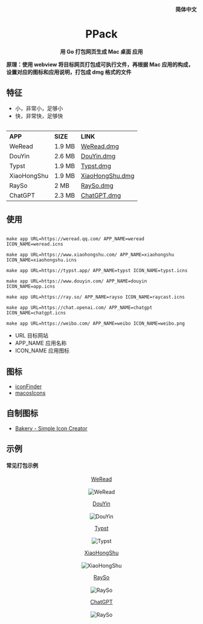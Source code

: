 <h4 align="right"><strong><a href="https://github.com/XieWeiXie/PPack"></a></strong>简体中文</h4>
<h1 align="center">PPack</h1>
<p align="center"><strong>用 Go 打包网页生成 Mac 桌面 应用</strong></p>
<p align="left"><strong>原理：使用 webview 将目标网页打包成可执行文件，再根据 Mac 应用的构成，设置对应的图标和应用说明，打包成 dmg 格式的文件</strong></p>


## 特征

- 小，非常小，足够小
- 快，非常快，足够快


<body>
<table align="left">
    <tr align="left">
        <th> APP </th>
        <th> SIZE </th>
        <th> LINK</th>
    </tr>
    <tr align="left">
        <td> WeRead </td>
        <td> 1.9 MB </td>
        <td> <a href="https://github.com/XieWeiXie/PPack/releases/download/v1.0.0/WEREAD.dmg"> WeRead.dmg </a></td>
    </tr>
    <tr align="left">
        <td> DouYin </td>
        <td> 2.6 MB </td>
        <td> <a href="https://github.com/XieWeiXie/PPack/releases/download/v1.0.0/DOUYIN.dmg"> DouYin.dmg </a></td>
    </tr>
    <tr align="left">
        <td> Typst </td>
        <td> 1.9 MB </td>
        <td> <a href="https://github.com/XieWeiXie/PPack/releases/download/v1.0.0/TYPST.dmg"> Typst.dmg </a></td>
    </tr>
    <tr align="left">
        <td> XiaoHongShu </td>
        <td> 1.9 MB </td>
        <td> <a href="https://github.com/XieWeiXie/PPack/releases/download/v1.0.0/XIAOHONGSHU.dmg"> XiaoHongShu.dmg </a></td>
    </tr>
    <tr>
        <td> RaySo </td>
        <td> 2 MB </td>
        <td> <a href="https://github.com/XieWeiXie/PPack/releases/download/v1.0.0/RAYSO.dmg" > RaySo.dmg </a>  </td>
    </tr>
    <tr>
        <td> ChatGPT </td>
        <td> 2.3 MB </td>
        <td> <a href="https://github.com/XieWeiXie/PPack/releases/download/v1.0.0/CHATGPT.dmg" > ChatGPT.dmg </a>  </td>
    </tr>
</table>
</body>


<br/>
<br/>
<br/>
<br/>
<br/>
<br/>
<br/>
<br/>
<br/>
<br/>
<br/>
<br/>










## 使用

```shell

make app URL=https://weread.qq.com/ APP_NAME=weread ICON_NAME=weread.icns

make app URL=https://www.xiaohongshu.com/ APP_NAME=xiaohongshu ICON_NAME=xiaohongshu.icns

make app URL=https://typst.app/ APP_NAME=typst ICON_NAME=typst.icns

make app URL=https://www.douyin.com/ APP_NAME=douyin ICON_NAME=app.icns

make app URL=https://ray.so/ APP_NAME=rayso ICON_NAME=raycast.icns

make app URL=https://chat.openai.com/ APP_NAME=chatgpt ICON_NAME=chatgpt.icns

make app URL=https://weibo.com/ APP_NAME=weibo ICON_NAME=weibo.png
```

- URL 目标网站
- APP_NAME 应用名称
- ICON_NAME 应用图标


## 图标

- [iconFinder](https://www.iconfinder.com/)
- [macosIcons](https://macosicons.com/#/)

## 自制图标

- [Bakery - Simple Icon Creator](https://apps.apple.com/us/app/bakery-simple-icon-creator/id1575220747?mt=12)



## 示例

<h4 > 常见打包示例 </h4>
<p align="center"> <a href="https://weread.qq.com/"> WeRead </a>
<br>
<br>
<img src="https://i.hd-r.cn/505e4632d06c9987bbca69f7a815d3ae.jpg" alt="WeRead">
</p>

<p align="center"> <a href="https://www.douyin.com/"> DouYin </a>
<br>
<br>
<img src="https://i.hd-r.cn/a6e7128f797ccb1b8cd16d64adffbab5.jpg" alt="DouYin">
</p>


<p align="center"> <a href="https://typst.app/"> Typst </a>
<br>
<br>
<img src="https://i.hd-r.cn/ebb08696a60be3a8431135068afe475c.jpg" alt="Typst">
</p>

<p align="center"> <a href="https://www.xiaohongshu.com/"> XiaoHongShu </a>
<br>
<br>
<img src="https://i.hd-r.cn/93aa0d740282ef574047bc88457f2b21.jpg" alt="XiaoHongShu">
</p>

<p align="center"> <a href="https://ray.so/" > RaySo </a>
<br>
<br>
<img src="https://i.hd-r.cn/7fdcc99e368e686a8838bf129691637d.jpg" alt="RaySo">
</p>

<p align="center"> <a href="https://chat.openai.com/" > ChatGPT </a>
<br>
<br>
<img src="https://i.hd-r.cn/918b673a95d4a01da1b5d002d43df833.jpg" alt="RaySo">
</p>
